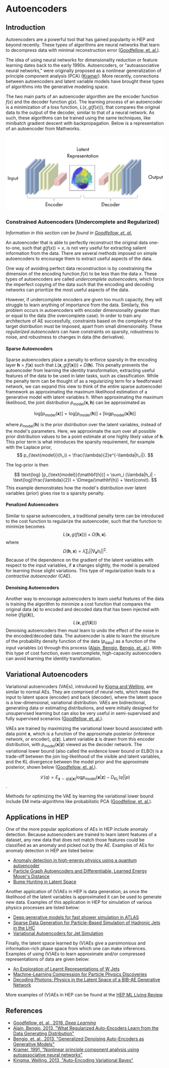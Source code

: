 # Autoencoders

## Introduction
Autoencoders are a powerful tool that has gained popularity in HEP and beyond recently. These types of algorithms are neural networks that learn to decompress data with minimal reconstruction error ([Goodfellow, et. al.][1a]).

The idea of using neural networks for dimensionality reduction or feature learning dates back to the early 1990s. Autoencoders, or "autoassociative neural networks," were originally proposed as a nonlinear generalization of principle component analysis (PCA) ([Kramer][3a]). More recently, connections between autoencoders and latent variable models have brought these types of algorithms into the generative modeling space.

The two main parts of an autoencoder algorithm are the encoder function $f(x)$ and the decoder function $g(x)$. The learning process of an autoencoder is a minimization of a loss function, $L(x,g(f(x)))$, that compares the original data to the output of the decoder, similar to that of a neural network. As such, these algorithms can be trained using the same techniques, like minibatch gradient descent with backpropagation. Below is a representation of an autoencoder from Mathworks.

![autoencoder_model](../images/training/autoencoder_model.png)

### Constrained Autoencoders (Undercomplete and Regularized)
*Information in this section can be found in [Goodfellow, et. al.][1a]*

An autoencoder that is able to perfectly reconstruct the original data one-to-one, such that $g(f(x)) = x$, is not very useful for extracting salient information from the data. There are several methods imposed on simple autoencoders to encourage them to extract useful aspects of the data.

One way of avoiding perfect data reconstruction is by constraining the dimension of the encoding function $f(x)$ to be less than the data $x$. These types of autoencoders are called *undercomplete autoencoders*, which force the imperfect copying of the data such that the encoding and decoding networks can prioritize the most useful aspects of the data. 


However, if undercomplete encoders are given too much capacity, they will struggle to learn anything of importance from the data. Similarly, this problem occurs in autoencoders with encoder dimensionality greater than or equal to the data (the overcomplete case). In order to train any architecture of AE successfully, constraints based on the complexity of the target distribution must be imposed, apart from small dimensionality. These *regularized autoencoders* can have constraints on  sparsity, robustness to noise, and robustness to changes in data (the derivative).

#### Sparse Autoencoders
Sparse autoencoders place a penalty to enforce sparsity in the encoding layer $\mathbf{h} = f(\mathbf{x})$ such that $L(\mathbf{x}, g(f(\mathbf{x}))) + \Omega(\mathbf{h})$. This penalty prevents the autoencoder from learning the identity transformation, extracting useful features of the data to be used in later tasks, such as classification. While the penalty term can be thought of as a regularizing term for a feedforward network, we can expand this view to think of the entire sparse autoencoder framework as approximating the maximum likelihood estimation of a generative model with latent variables $h$. When approximating the maximum likelihood, the joint distribution $p_{\text{model}}(\mathbf{x}, \mathbf{h})$ can be approximated as

$$
\text{log} [ p_{\text{model}}(\mathbf{x})] = \text{log} [p_{\text{model}}(\mathbf{h})] + [\text{log} p_{\text{model}}(\mathbf{x} | \mathbf{h})]
$$

where $p_{\text{model}}(\mathbf{h})$ is the prior distribution over the latent variables, instead of the model's parameters. Here, we approximate the sum over all possible prior distribution values to be a point estimate at one highly likely value of $\mathbf{h}$. This prior term is what introduces the sparsity requirement, for example with the Laplace prior,
$$
p_{\text{model}}(h_i) = \frac{\lambda}{2}e^{-\lambda|h_i|}.
$$

The log-prior is then

$$
\text{log} [p_{\text{model}}(\mathbf{h})] = \sum_i (\lambda|h_i| - \text{log}\frac{\lambda}{2}) = \Omega(\mathbf{h}) + \text{const}.
$$
This example demonstrates how the model's distribution over latent variables (prior) gives rise to a sparsity penalty.


#### Penalized Autoencoders
Similar to sparse autoencoders, a traditional penalty term can be introduced to the cost function to regularize the autoencoder, such that the function to minimize becomes
$$
L(\mathbf{x},g(f(\mathbf{x}))) + \Omega(\mathbf{h},\mathbf{x}).
$$
where 
$$
\Omega(\mathbf{h},\mathbf{x}) = \lambda\sum_i ||\nabla_{\mathbf{x}}h_i||^2.
$$
Because of the dependence on the gradient of the latent variables with respect to the input variables, if $\mathbf{x}$ changes slightly, the model is penalized for learning those slight variations. This type of regularization leads to a *contractive autoencoder* (CAE).


#### Denoising Autoencoders
Another way to encourage autoencoders to learn useful features of the data is training the algorithm to minimize a cost function that compares the original data ($\mathbf{x}$) to encoded and decoded data that has been injected with noise ($f(g(\mathbf{\tilde{x}}))$, 
$$
L(\mathbf{x},g(f(\mathbf{\tilde{x}})))
$$
Denoising autoencoders then must learn to undo the effect of the noise in the encoded/decoded data. The autoencoder is able to learn the structure of the probability density function of the data ($p_{\text{data}}$) as a function of the input variables ($x$) through this process ([Alain, Bengio][2a], [Bengio, et. al.][2b]). With this type of cost function, even overcomplete, high-capacity autoencoders can avoid learning the identity transformation.


## Variational Autoencoders
Variational autoencoders (VAEs), introduced by [Kigma and Welling][4a], are similar to normal AEs. They are comprised of neural nets, which maps the input to latent space (encoder) and back (decoder), where the latent space is a low-dimensional, variational distribution. VAEs are bidirectional, generating data or estimating distributions, and were initially designed for unsupervised learning but can also be very useful in semi-supervised and fully supervised scenarios ([Goodfellow, et. al.][1a]).

VAEs are trained by maximizing the variational lower bound associated with data point $\mathbf{x}$, which is a function of the approximate posterior (inference network, or encoder), $q(\mathbf{z})$. Latent variable $\mathbf{z}$ is drawn from this encoder distribution, with $p_\text{model}(\mathbf{x} | \mathbf{z})$ viewed as the decoder network. The variational lower bound (also called the evidence lower bound or ELBO) is a trade-off between the join log-likelihood of the visible and latent variables, and the KL divergence between the model prior and the approximate posterior, shown below ([Goodfellow, et. al.][1a]).

$$
\mathcal{L}(q) = E_{\mathbf{z} \sim q(\mathbf{z} | \mathbf{x})} \text{log}p_\text{model}(\mathbf{x} | \mathbf{z}) - D_\text{KL}(q || p)
$$.

Methods for optimizing the VAE by learning the variational lower bound include EM meta-algorithms like probabilistic PCA ([Goodfellow, et. al.][1a]).

<!--
- optimizes model parameters $\theta$ via *amoritzed inference* to reduce reconstruction error between input and output and to get approximate posterior as close as possible to real one
	- approximate posterior to avoid intractability
	- likelihood conditioned on latent variables is calculated by a probabilistic decoder and approximated posterior is calculated by probabilistic encoder
-->



## Applications in HEP
One of the more popular applications of AEs in HEP include anomaly detection. Because autoencoders are trained to learn latent features of a dataset, any new data that does not match those features could be classified as an anomaly and picked out by the AE. Examples of AEs for anomaly detection in HEP are listed below:

- [Anomaly detection in high-energy physics using a quantum autoencoder](https://arxiv.org/abs/2112.04958)
- [Particle Graph Autoencoders and Differentiable, Learned Energy Mover's Distance
](https://arxiv.org/abs/2111.12849)
- [Bump Hunting in Latent Space](https://arxiv.org/abs/2103.06595)


Another application of (V)AEs in HEP is data generation, as once the likelihood of the latent variables is approximated it can be used to generate new data. Examples of this application in HEP for simulation of various physics processes are listed below:

- [Deep generative models for fast shower simulation in ATLAS](http://cds.cern.ch/record/2630433)
- [Sparse Data Generation for Particle-Based Simulation of Hadronic Jets in the LHC
](https://arxiv.org/abs/2109.15197)
- [Variational Autoencoders for Jet Simulation
](https://arxiv.org/abs/2009.04842)

Finally, the latent space learned by (V)AEs give a parsimonious and information-rich phase space from which one can make inferences. Examples of using (V)AEs to learn approximate and/or compressed representations of data are given below:

- [An Exploration of Learnt Representations of W Jets](https://arxiv.org/abs/2109.10919)
- [Machine-Learning Compression for Particle Physics Discoveries](https://arxiv.org/abs/2210.11489)
- [Decoding Photons: Physics in the Latent Space of a BIB-AE Generative Network](https://arxiv.org/abs/2102.12491)

More examples of (V)AEs in HEP can be found at the [HEP ML Living Review](https://iml-wg.github.io/HEPML-LivingReview/).

<!--
## Tensorflow Example
-->


References
--
- [Goodfellow, et. al., 2016, *Deep Learning*][1a]
- [Alain, Bengio, 2013, "What Regularized Auto-Encoders Learn from the Data Generating Distribution"][2a]
- [Bengio, et. al., 2013, "Generalized Denoising Auto-Encoders as Generative Models"][2b]
- [Kramer, 1991, "Nonlinear principle component analysis using autoassociative neural networks"][3a]
- [Kingma, Welling, 2013, "Auto-Encoding Variational Bayes"][4a]

[1a]: https://www.deeplearningbook.org
[2a]: https://arxiv.org/abs/1211.4246
[2b]: https://arxiv.org/abs/1305.6663
[3a]: https://aiche.onlinelibrary.wiley.com/doi/10.1002/aic.690370209
[4a]: https://arxiv.org/abs/1312.6114






